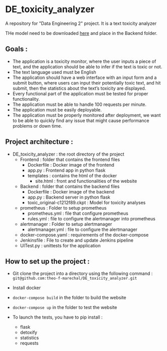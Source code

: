 # DE_toxicity_analyzer
A repository for "Data Engineering 2" project. It is a text toxicity analyzer

THe model need to be downloaded [here](https://github.com/unitaryai/detoxify/releases/download/v0.1-alpha/toxic_original-c1212f89.ckpt) and place in the Backend folder.

## Goals :

- The application is a toxicity monitor, where the user inputs a piece of text, and the application should be able to infer if the text is toxic or not.
- The text language used must be English
- The application should have a web interface with an input form and a submit button, where users can input their potentially toxic text, and hit submit, then the statistics about the text’s toxicity are displayed.
- Every functional part of the application must be tested for proper functionality.
- The application must be able to handle 100 requests per minute.
- The application must be easily deployable.
- The application must be properly monitored after deployment, we want to be able to quickly find any issue that might cause performance problems or down time.

## Project architecture :

- DE_toxicity_analyzer : the root directory of the project
  - Frontend : folder that contains the frontend files
    - Dockerfile : Docker image of the frontend
    - app.py : Frontend app in python flask
    - templates : contains the html of the docker
      - site.html : front and functionalities  of the website
  - Backend : folder that contains the backend files
    - Dockerfile : Docker image of the backend
    - app.py : Backend server in python flask
    - toxic_original-c1212f89.ckpt : Model for toxicity analyses
  - prometheus : Folder to setup prometheus
    - prometheus.yml : file that configure prometheus
    - rules.yml : file to configure the alertmanager into prometheus
  - alertmanager : Folder to setup alertmanager
    - alertmanager.yml : file to configure the alertmanager
  - docker-compose.yaml : requirements of the docker-compose
  - Jenkinsfile : File to create and update Jenkins pipeline
  - UITest.py : unittests for the application

## How to set up the project :

- Git clone the project into a directory using the following command : `git@github.com:theo-f-marechal/DE_toxicity_analyzer.git`

- Install docker

- ``docker-compose build`` in the folder to build the website

- ``docker-compose up`` in the folder to test the website

- To launch the tests, you have to pip install :

  - flask
  - detoxify
  - statistics
  - requests

  




